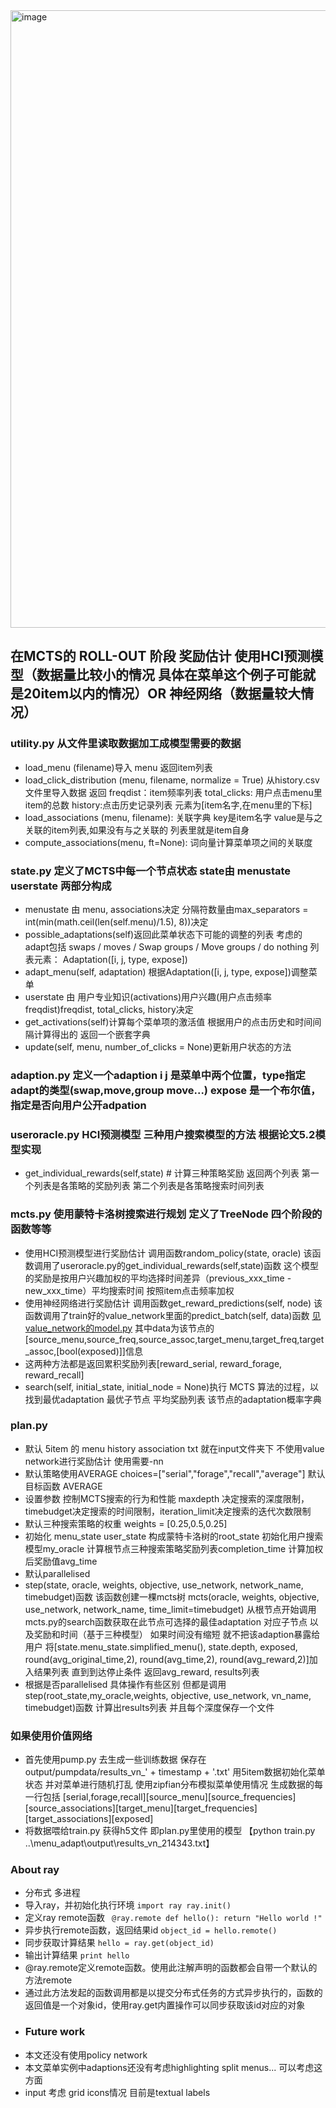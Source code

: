 <img width="988" alt="image" src="https://github.com/agloveduck/read-paper-chi21adaptive-main/assets/60003839/1ce5ea6a-1c85-46d1-bdbf-49df9088733c">

## 在MCTS的 ROLL-OUT 阶段 奖励估计 使用HCI预测模型（数据量比较小的情况 具体在菜单这个例子可能就是20item以内的情况）OR 神经网络（数据量较大情况）
### utility.py 从文件里读取数据加工成模型需要的数据
* load_menu (filename)导入 menu 返回item列表
* load_click_distribution (menu, filename, normalize = True) 从history.csv文件里导入数据 
  返回 freqdist：item频率列表  total_clicks: 用户点击menu里item的总数 history:点击历史记录列表 元素为[item名字,在menu里的下标]
* load_associations (menu, filename): 关联字典 key是item名字 value是与之关联的item列表,如果没有与之关联的 列表里就是item自身
* compute_associations(menu, ft=None): 词向量计算菜单项之间的关联度 
### state.py 定义了MCTS中每一个节点状态 state由 menustate userstate 两部分构成
* menustate 由 menu, associations决定  分隔符数量由max_separators = int(min(math.ceil(len(self.menu)/1.5), 8))决定
* possible_adaptations(self)返回此菜单状态下可能的调整的列表 考虑的adapt包括 swaps / moves / Swap groups / Move groups / do nothing
  列表元素： Adaptation([i, j, type, expose])
* adapt_menu(self, adaptation) 根据Adaptation([i, j, type, expose])调整菜单
* userstate 由 用户专业知识(activations)用户兴趣(用户点击频率freqdist)freqdist, total_clicks, history决定
* get_activations(self)计算每个菜单项的激活值 根据用户的点击历史和时间间隔计算得出的 返回一个嵌套字典
* update(self, menu, number_of_clicks = None)更新用户状态的方法
### adaption.py 定义一个adaption  i j 是菜单中两个位置，type指定adapt的类型(swap,move,group move...) expose 是一个布尔值，指定是否向用户公开adpation
### useroracle.py HCI预测模型 三种用户搜索模型的方法 根据论文5.2模型实现
* get_individual_rewards(self,state)  # 计算三种策略奖励 返回两个列表 第一个列表是各策略的奖励列表 第二个列表是各策略搜索时间列表
### mcts.py 使用蒙特卡洛树搜索进行规划 定义了TreeNode 四个阶段的函数等等
* 使用HCI预测模型进行奖励估计 调用函数random_policy(state, oracle)  该函数调用了useroracle.py的get_individual_rewards(self,state)函数
  这个模型的奖励是按用户兴趣加权的平均选择时间差异（previous_xxx_time - new_xxx_time）平均搜索时间 按照item点击频率加权
* 使用神经网络进行奖励估计 调用函数get_reward_predictions(self, node) 该函数调用了train好的value_network里面的predict_batch(self, data)函数
  [见value_network的model.py](./value_network/model.py)
  其中data为该节点的[source_menu,source_freq,source_assoc,target_menu,target_freq,target_assoc,[bool(exposed)]]信息
* 这两种方法都是返回累积奖励列表[reward_serial, reward_forage, reward_recall] 
* search(self, initial_state, initial_node = None)执行 MCTS 算法的过程，以找到最优adaptation 最优子节点 平均奖励列表 该节点的adaptation概率字典
### plan.py 
* 默认 5item 的 menu history association txt 就在input文件夹下 不使用value network进行奖励估计 使用需要-nn
* 默认策略使用AVERAGE choices=["serial","forage","recall","average"] 默认目标函数 AVERAGE
* 设置参数  控制MCTS搜索的行为和性能 maxdepth 决定搜索的深度限制，timebudget决定搜索的时间限制，iteration_limit决定搜索的迭代次数限制
* 默认三种搜索策略的权重 weights = [0.25,0.5,0.25]
* 初始化 menu_state user_state 构成蒙特卡洛树的root_state 初始化用户搜索模型my_oracle 计算根节点三种搜索策略奖励列表completion_time 
  计算加权后奖励值avg_time
* 默认parallelised
* step(state, oracle, weights, objective, use_network, network_name, timebudget)函数
  该函数创建一棵mcts树 mcts(oracle, weights, objective, use_network, network_name, time_limit=timebudget)
  从根节点开始调用mcts.py的search函数获取在此节点可选择的最佳adaptation 对应子节点 以及奖励和时间（基于三种模型）
  如果时间没有缩短 就不把该adaption暴露给用户 
  将[state.menu_state.simplified_menu(), state.depth, exposed, round(avg_original_time,2), round(avg_time,2), round(avg_reward,2)]加入结果列表
  直到到达停止条件 返回avg_reward, results列表
* 根据是否parallelised 具体操作有些区别 但都是调用step(root_state,my_oracle,weights, objective, use_network, vn_name, timebudget)函数 计算出results列表 并且每个深度保存一个文件
### 如果使用价值网络
* 首先使用pump.py 去生成一些训练数据 保存在output/pumpdata/results_vn_' + timestamp + '.txt'
  用5item数据初始化菜单状态 并对菜单进行随机打乱 使用zipfian分布模拟菜单使用情况 生成数据的每一行包括
[serial,forage,recall][source_menu][source_frequencies][source_associations][target_menu][target_frequencies][target_associations][exposed]
* 将数据喂给train.py 获得h5文件 即plan.py里使用的模型 【python train.py ..\menu_adapt\output\results_vn_214343.txt】
### About ray
* 分布式 多进程
* 导入ray，并初始化执行环境
  `import ray
   ray.init()`
* 定义ray remote函数
  ` @ray.remote
    def hello():
      return "Hello world !"`
* 异步执行remote函数，返回结果id
   `object_id = hello.remote()`
* 同步获取计算结果
   `hello = ray.get(object_id)`
* 输出计算结果
    `print hello`
* @ray.remote定义remote函数。使用此注解声明的函数都会自带一个默认的方法remote
* 通过此方法发起的函数调用都是以提交分布式任务的方式异步执行的，函数的返回值是一个对象id，使用ray.get内置操作可以同步获取该id对应的对象
* ### Future work
* 本文还没有使用policy network
* 本文菜单实例中adaptions还没有考虑highlighting split menus... 可以考虑这方面
* input 考虑 grid icons情况 目前是textual labels